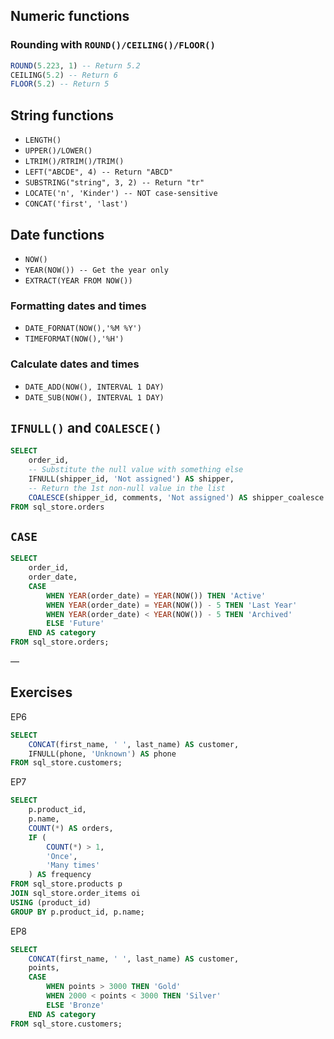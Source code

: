 
## Numeric functions 

### Rounding with `ROUND()/CEILING()/FLOOR()`

```sql
ROUND(5.223, 1) -- Return 5.2
CEILING(5.2) -- Return 6
FLOOR(5.2) -- Return 5
```


## String functions

- `LENGTH()`
- `UPPER()/LOWER()`
- `LTRIM()/RTRIM()/TRIM()`
- `LEFT("ABCDE", 4) -- Return "ABCD"`
- `SUBSTRING("string", 3, 2) -- Return "tr"`
- `LOCATE('n', 'Kinder') -- NOT case-sensitive`
- `CONCAT('first', 'last')`

## Date functions

- `NOW()`
- `YEAR(NOW()) -- Get the year only`
- `EXTRACT(YEAR FROM NOW())`

### Formatting dates and times 

- `DATE_FORNAT(NOW(),'%M %Y')`
- `TIMEFORMAT(NOW(),'%H')`

### Calculate dates and times

- `DATE_ADD(NOW(), INTERVAL 1 DAY)`
- `DATE_SUB(NOW(), INTERVAL 1 DAY)`


## `IFNULL()` and `COALESCE()`


```sql
SELECT
	order_id,
	-- Substitute the null value with something else 
    IFNULL(shipper_id, 'Not assigned') AS shipper,
    -- Return the 1st non-null value in the list
    COALESCE(shipper_id, comments, 'Not assigned') AS shipper_coalesce
FROM sql_store.orders
```


## `CASE`

```sql
SELECT
	order_id,
    order_date,
    CASE
		WHEN YEAR(order_date) = YEAR(NOW()) THEN 'Active'
        WHEN YEAR(order_date) = YEAR(NOW()) - 5 THEN 'Last Year'
        WHEN YEAR(order_date) < YEAR(NOW()) - 5 THEN 'Archived'
        ELSE 'Future'
	END AS category
FROM sql_store.orders;
```

—

## Exercises

EP6

```sql
SELECT
	CONCAT(first_name, ' ', last_name) AS customer,
    IFNULL(phone, 'Unknown') AS phone
FROM sql_store.customers;
```

EP7

```sql
SELECT 
    p.product_id,
    p.name,
    COUNT(*) AS orders,
    IF (
		COUNT(*) > 1,
        'Once',
        'Many times'
    ) AS frequency
FROM sql_store.products p
JOIN sql_store.order_items oi
USING (product_id)
GROUP BY p.product_id, p.name;
```

EP8

```sql
SELECT
	CONCAT(first_name, ' ', last_name) AS customer,
    points,
    CASE
		WHEN points > 3000 THEN 'Gold'
        WHEN 2000 < points < 3000 THEN 'Silver'
        ELSE 'Bronze'
	END AS category
FROM sql_store.customers;
```